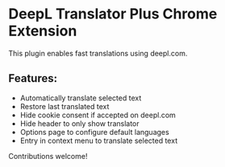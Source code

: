 # DeepL Translator Plus Chrome Extension

This plugin enables fast translations using deepl.com.

## Features:
- Automatically translate selected text
- Restore last translated text
- Hide cookie consent if accepted on deepl.com
- Hide header to only show translator
- Options page to configure default languages
- Entry in context menu to translate selected text

Contributions welcome!
